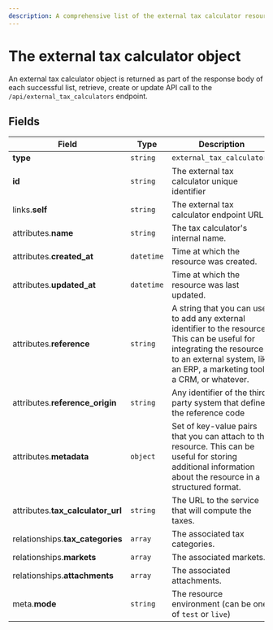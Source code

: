 ```yaml
---
description: A comprehensive list of the external tax calculator resource's attributes and relationships.
---
```


# The external tax calculator object

An external tax calculator object is returned as part of the response body of each successful list, retrieve, create or update API call to the `/api/external_tax_calculators` endpoint.

## Fields

| Field          | Type     | Description                                  |
| -------------- | -------- | -------------------------------------------- |
| **type**       | `string` | `external_tax_calculators`                        |
| **id**         | `string` | The external tax calculator unique identifier  |
| links.**self** | `string` | The external tax calculator endpoint URL       |
| attributes.**name** | `string` | The tax calculator's internal name. |
| attributes.**created_at** | `datetime` | Time at which the resource was created. |
| attributes.**updated_at** | `datetime` | Time at which the resource was last updated. |
| attributes.**reference** | `string` | A string that you can use to add any external identifier to the resource. This can be useful for integrating the resource to an external system, like an ERP, a marketing tool, a CRM, or whatever. |
| attributes.**reference_origin** | `string` | Any identifier of the third party system that defines the reference code |
| attributes.**metadata** | `object` | Set of key-value pairs that you can attach to the resource. This can be useful for storing additional information about the resource in a structured format. |
| attributes.**tax_calculator_url** | `string` | The URL to the service that will compute the taxes. |
| relationships.**tax_categories** | `array` | The associated tax categories. |
| relationships.**markets** | `array` | The associated markets. |
| relationships.**attachments** | `array` | The associated attachments. |
| meta.**mode** | `string` | The resource environment \(can be one of `test` or `live`\) |

